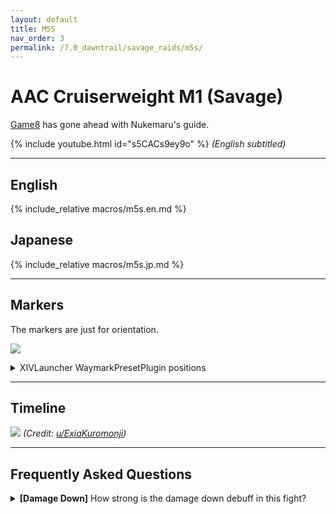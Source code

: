 ```yaml
---
layout: default
title: M5S
nav_order: 3
permalink: /7.0_dawntrail/savage_raids/m5s/
---
```


# AAC Cruiserweight M1 (Savage)

[Game8](https://game8.jp/ff14/680424) has gone ahead with Nukemaru's guide.

{% include youtube.html id="s5CACs9ey9o" %}
*(English subtitled)*

---

## English

{% include_relative macros/m5s.en.md %}

## Japanese

{% include_relative macros/m5s.jp.md %}

---

## Markers

The markers are just for orientation.

![]({{site.baseurl}}/images/7.0_dawntrail/m5s/markers.jpg)
<details markdown=block>
<summary>XIVLauncher WaymarkPresetPlugin positions</summary>

```json
{
  "Name":"M5S",
  "MapID":1020,
  "A":{"X":100.0,"Y":0.0,"Z":85.0,"ID":0,"Active":true},
  "B":{"X":115.0,"Y":0.0,"Z":100.0,"ID":1,"Active":true},
  "C":{"X":100.0,"Y":0.0,"Z":115.0,"ID":2,"Active":true},
  "D":{"X":85.0,"Y":0.0,"Z":100.0,"ID":3,"Active":true},
  "One":{"X":107.5,"Y":0.0,"Z":92.5,"ID":7,"Active":true},
  "Two":{"X":107.5,"Y":0.0,"Z":107.5,"ID":4,"Active":true},
  "Three":{"X":92.5,"Y":0.0,"Z":107.5,"ID":5,"Active":true},
  "Four":{"X":92.5,"Y":0.0,"Z":92.5,"ID":6,"Active":true}
}
```

</details>

---

## Timeline

![](https://preview.redd.it/spoiler-7-2-m5s-timeline-v0-hotx831qwgse1.png?width=1785&format=png&auto=webp&s=8726efbc0d72442e6a194942f09056a17573a1f9)
*(Credit: [u/ExiaKuromonji](https://www.reddit.com/r/ffxiv/comments/1jp2os9/spoiler_72_m5s_timeline/))*

---

## Frequently Asked Questions

<details markdown=block>
<summary><b>[Damage Down]</b> How strong is the damage down debuff in this 
fight?</summary>
<table>
  <tr>
    <td>
      <p>The Damage Down debuff in this encounter lowers a player's damage by 
      <b>25%</b>.</p>
    </td>
  </tr>
</table>
</details>

<script data-goatcounter="https://xivjpraids.goatcounter.com/count"
        async src="//gc.zgo.at/count.js"></script>
